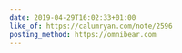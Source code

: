 ```yaml
---
date: 2019-04-29T16:02:33+01:00
like_of: https://calumryan.com/note/2596
posting_method: https://omnibear.com
---
```

